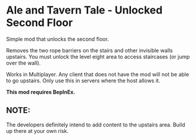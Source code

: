 # Ale and Tavern Tale - Unlocked Second Floor

Simple mod that unlocks the second floor.

Removes the two rope barriers on the stairs and other invisible walls upstairs. You must unlock the level eight area to access staircases (or jump over the wall).

Works in Multiplayer. Any client that does not have the mod will not be able to go upstairs. Only use this in servers where the host allows it.

**This mod requires BepInEx.**

## NOTE:
The developers definitely intend to add content to the upstairs area. Build up there at your own risk.

